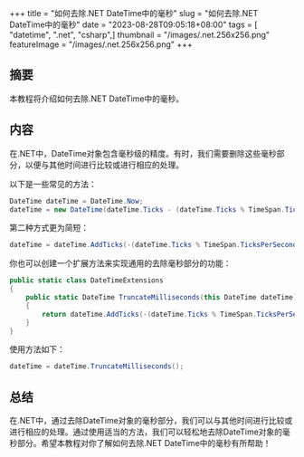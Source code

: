 +++
title = "如何去除.NET DateTime中的毫秒"
slug = "如何去除.NET DateTime中的毫秒"
date = "2023-08-28T09:05:18+08:00"
tags = [ "datetime", ".net", "csharp",]
thumbnail = "/images/.net.256x256.png"
featureImage = "/images/.net.256x256.png"
+++


## 摘要
本教程将介绍如何去除.NET DateTime中的毫秒。

## 内容
在.NET中，DateTime对象包含毫秒级的精度。有时，我们需要删除这些毫秒部分，以便与其他时间进行比较或进行相应的处理。

以下是一些常见的方法：

```csharp
DateTime dateTime = DateTime.Now;
dateTime = new DateTime(dateTime.Ticks - (dateTime.Ticks % TimeSpan.TicksPerSecond), dateTime.Kind);
```

第二种方式更为简短：

```csharp
dateTime = dateTime.AddTicks(-(dateTime.Ticks % TimeSpan.TicksPerSecond));
```

你也可以创建一个扩展方法来实现通用的去除毫秒部分的功能：

```csharp
public static class DateTimeExtensions
{
    public static DateTime TruncateMilliseconds(this DateTime dateTime)
    {
        return dateTime.AddTicks(-(dateTime.Ticks % TimeSpan.TicksPerSecond));
    }
}
```

使用方法如下：

```csharp
dateTime = dateTime.TruncateMilliseconds();
```

## 总结
在.NET中，通过去除DateTime对象的毫秒部分，我们可以与其他时间进行比较或进行相应的处理。通过使用适当的方法，我们可以轻松地去除DateTime对象的毫秒部分。希望本教程对你了解如何去除.NET DateTime中的毫秒有所帮助！


